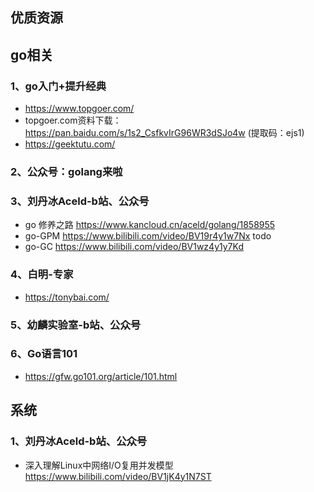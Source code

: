 ## 优质资源
## go相关
### 1、go入门+提升经典
* https://www.topgoer.com/
* topgoer.com资料下载：https://pan.baidu.com/s/1s2_CsfkvIrG96WR3dSJo4w (提取码：ejs1)
* https://geektutu.com/

### 2、公众号：golang来啦

### 3、刘丹冰Aceld-b站、公众号
* go 修养之路 https://www.kancloud.cn/aceld/golang/1858955
* go-GPM https://www.bilibili.com/video/BV19r4y1w7Nx todo
* go-GC https://www.bilibili.com/video/BV1wz4y1y7Kd

### 4、白明-专家
* https://tonybai.com/

### 5、幼麟实验室-b站、公众号

### 6、Go语言101
* https://gfw.go101.org/article/101.html

## 系统
### 1、刘丹冰Aceld-b站、公众号
* 深入理解Linux中网络I/O复用并发模型 https://www.bilibili.com/video/BV1jK4y1N7ST



